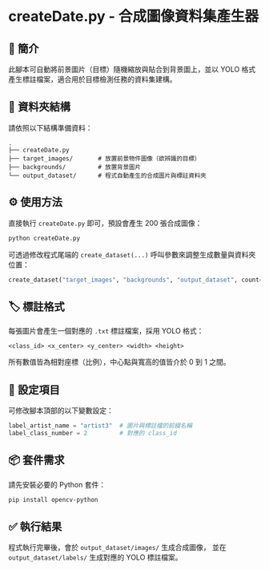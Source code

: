 
# createDate.py - 合成圖像資料集產生器

## 📄 簡介
此腳本可自動將前景圖片（目標）隨機縮放與貼合到背景圖上，並以 YOLO 格式產生標註檔案，適合用於目標檢測任務的資料集建構。

## 📁 資料夾結構

請依照以下結構準備資料：

```
.
├── createDate.py
├── target_images/       # 放置前景物件圖像（欲辨識的目標）
├── backgrounds/         # 放置背景圖片
└── output_dataset/      # 程式自動產生的合成圖片與標註資料夾
```

## ⚙️ 使用方法

直接執行 `createDate.py` 即可，預設會產生 200 張合成圖像：

```bash
python createDate.py
```

可透過修改程式尾端的 `create_dataset(...)` 呼叫參數來調整生成數量與資料夾位置：

```python
create_dataset("target_images", "backgrounds", "output_dataset", count=200)
```

## 🏷️ 標註格式

每張圖片會產生一個對應的 `.txt` 標註檔案，採用 YOLO 格式：

```
<class_id> <x_center> <y_center> <width> <height>
```

所有數值皆為相對座標（比例），中心點與寬高的值皆介於 0 到 1 之間。

## 🔧 設定項目

可修改腳本頂部的以下變數設定：

```python
label_artist_name = "artist3"  # 圖片與標註檔的前綴名稱
label_class_number = 2         # 對應的 class_id
```

## 📦 套件需求

請先安裝必要的 Python 套件：

```bash
pip install opencv-python
```

## ✅ 執行結果

程式執行完畢後，會於 `output_dataset/images/` 生成合成圖像，
並在 `output_dataset/labels/` 生成對應的 YOLO 標註檔案。
